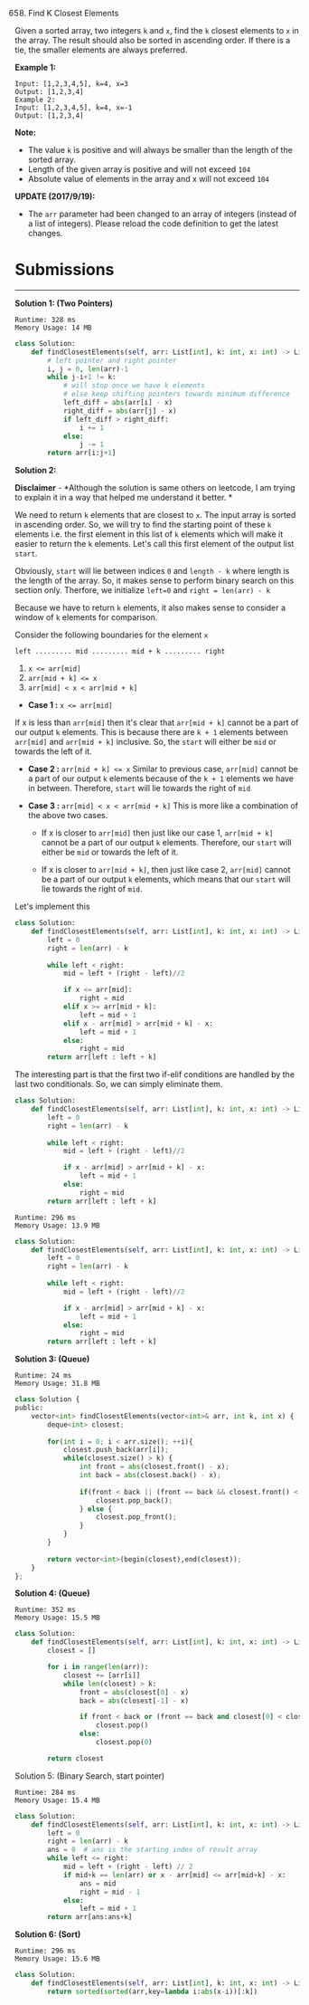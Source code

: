 658. Find K Closest Elements

Given a sorted array, two integers `k` and `x`, find the `k` closest elements to `x` in the array. The result should also be sorted in ascending order. If there is a tie, the smaller elements are always preferred.

**Example 1:**
```
Input: [1,2,3,4,5], k=4, x=3
Output: [1,2,3,4]
Example 2:
Input: [1,2,3,4,5], k=4, x=-1
Output: [1,2,3,4]
```

**Note:**

* The value `k` is positive and will always be smaller than the length of the sorted array.
* Length of the given array is positive and will not exceed `104`
* Absolute value of elements in the array and x will not exceed `104`

**UPDATE (2017/9/19):**

* The `arr` parameter had been changed to an array of integers (instead of a list of integers). Please reload the code definition to get the latest changes.

# Submissions
---
**Solution 1: (Two Pointers)**
```
Runtime: 328 ms
Memory Usage: 14 MB
```
```python
class Solution:
    def findClosestElements(self, arr: List[int], k: int, x: int) -> List[int]:
        # left pointer and right pointer
        i, j = 0, len(arr)-1
        while j-i+1 != k:
            # will stop once we have k elements
            # else keep shifting pointers towards minimum difference
            left_diff = abs(arr[i] - x)
            right_diff = abs(arr[j] - x)
            if left_diff > right_diff:
                i += 1
            else:
                j -= 1
        return arr[i:j+1]
```

**Solution 2:**

**Disclaimer** - *Although the solution is same others on leetcode, I am trying to explain it in a way that helped me understand it better. *

We need to return `k` elements that are closest to `x`. The input array is sorted in ascending order. So, we will try to find the starting point of these `k` elements i.e. the first element in this list of `k` elements which will make it easier to return the `k` elements. Let's call this first element of the output list `start`.

Obviously, `start` will lie between indices `0` and `length - k` where length is the length of the array. So, it makes sense to perform binary search on this section only. Therfore, we initialize `left=0` and `right = len(arr) - k`

Because we have to return `k` elements, it also makes sense to consider a window of `k` elements for comparison.

Consider the following boundaries for the element `x`
```
left ......... mid ......... mid + k ......... right
```

1. `x <= arr[mid]`
1. `arr[mid + k] <= x`
1. `arr[mid] < x < arr[mid + k]`

* **Case 1 :** `x <= arr[mid]`

If x is less than `arr[mid]` then it's clear that `arr[mid + k]` cannot be a part of our output `k` elements. This is because there are `k + 1` elements between `arr[mid]` and `arr[mid + k]` inclusive. So, the `start` will either be `mid` or towards the left of it.

* **Case 2 :** `arr[mid + k] <= x`
Similar to previous case, `arr[mid]` cannot be a part of our output `k` elements because of the `k + 1` elements we have in between. Therefore, `start` will lie towards the right of `mid`

* **Case 3 :** `arr[mid] < x < arr[mid + k]`
This is more like a combination of the above two cases.

    * If x is closer to `arr[mid]` then just like our case 1, `arr[mid + k]` cannot be a part of our output `k` elements. Therefore, our `start` will either be `mid` or towards the left of it.

    * If x is closer to `arr[mid + k]`, then just like case 2, `arr[mid]` cannot be a part of our output `k` elements, which means that our `start` will lie towards the right of `mid`.

Let's implement this
```python
class Solution:
    def findClosestElements(self, arr: List[int], k: int, x: int) -> List[int]:
        left = 0
        right = len(arr) - k
        
        while left < right:
            mid = left + (right - left)//2

            if x <= arr[mid]:
                right = mid
            elif x >= arr[mid + k]:
                left = mid + 1
            elif x - arr[mid] > arr[mid + k] - x:
                left = mid + 1
            else:
                right = mid
        return arr[left : left + k]
```

The interesting part is that the first two if-elif conditions are handled by the last two conditionals. So, we can simply eliminate them.
```python
class Solution:
    def findClosestElements(self, arr: List[int], k: int, x: int) -> List[int]:
        left = 0
        right = len(arr) - k
        
        while left < right:
            mid = left + (right - left)//2

            if x - arr[mid] > arr[mid + k] - x:
                left = mid + 1
            else:
                right = mid
        return arr[left : left + k]
```

```
Runtime: 296 ms
Memory Usage: 13.9 MB
```
```python
class Solution:
    def findClosestElements(self, arr: List[int], k: int, x: int) -> List[int]:
        left = 0
        right = len(arr) - k
        
        while left < right:
            mid = left + (right - left)//2

            if x - arr[mid] > arr[mid + k] - x:
                left = mid + 1
            else:
                right = mid
        return arr[left : left + k]
```

**Solution 3: (Queue)**
```
Runtime: 24 ms
Memory Usage: 31.8 MB
```
```python
class Solution {
public:
    vector<int> findClosestElements(vector<int>& arr, int k, int x) {
        deque<int> closest;
        
        for(int i = 0; i < arr.size(); ++i){
            closest.push_back(arr[i]);
            while(closest.size() > k) {
                int front = abs(closest.front() - x);
                int back = abs(closest.back() - x);
                
                if(front < back || (front == back && closest.front() < closest.back())){
                    closest.pop_back();
                } else {
                    closest.pop_front();
                }
            }
        }
        
        return vector<int>(begin(closest),end(closest));
    }
};
```

**Solution 4: (Queue)**
```
Runtime: 352 ms
Memory Usage: 15.5 MB
```
```python
class Solution:
    def findClosestElements(self, arr: List[int], k: int, x: int) -> List[int]:
        closest = []

        for i in range(len(arr)):
            closest += [arr[i]]
            while len(closest) > k:
                front = abs(closest[0] - x)
                back = abs(closest[-1] - x)

                if front < back or (front == back and closest[0] < closest[-1]):
                    closest.pop()
                else:
                    closest.pop(0)

        return closest
```

Solution 5: (Binary Search, start pointer)
```
Runtime: 284 ms
Memory Usage: 15.4 MB
```
```python
class Solution:
    def findClosestElements(self, arr: List[int], k: int, x: int) -> List[int]:
        left = 0
        right = len(arr) - k
        ans = 0  # ans is the starting index of result array
        while left <= right:
            mid = left + (right - left) // 2
            if mid+k == len(arr) or x - arr[mid] <= arr[mid+k] - x:
                ans = mid
                right = mid - 1
            else:
                left = mid + 1
        return arr[ans:ans+k]
```

**Solution 6: (Sort)**
```
Runtime: 296 ms
Memory Usage: 15.6 MB
```
```python
class Solution:
    def findClosestElements(self, arr: List[int], k: int, x: int) -> List[int]:
        return sorted(sorted(arr,key=lambda i:abs(x-i))[:k])
```

